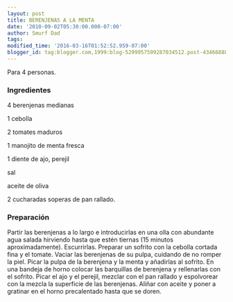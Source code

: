 ```yaml
---
layout: post
title: BERENJENAS A LA MENTA
date: '2010-09-02T05:30:00.000-07:00'
author: Smurf Dad
tags: 
modified_time: '2016-03-16T01:52:52.959-07:00'
blogger_id: tag:blogger.com,1999:blog-5299957599287034512.post-4346688891495924356
---
```


Para 4 personas.

<h3>Ingredientes</h3>

4 berenjenas medianas

1 cebolla

2 tomates maduros

1 manojito de menta fresca

1 diente de ajo, perejil

sal

aceite de oliva

2 cucharadas soperas de pan rallado.

<h3>Preparación</h3>

Partir las berenjenas a lo largo e introducirlas en una olla con abundante agua salada hirviendo hasta que estén tiernas (15 minutos aproximadamente). Escurrirlas. Preparar un sofrito con la cebolla cortada fina y el tomate. Vaciar las berenjenas de su pulpa, cuidando de no romper la piel. Picar la pulpa de la berenjena y la menta y añadirlas al sofrito. En una bandeja de horno colocar las barquillas de berenjena y rellenarlas con el sofrito. Picar el ajo y el perejil, mezclar con el pan rallado y espolvorear con la mezcla la superficie de las berenjenas. Aliñar con aceite y poner a gratinar en el horno precalentado hasta que se doren.

